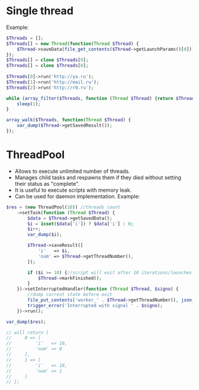 Single thread
=============
Example:
```php
$Threads = [];
$Threads[] = new Thread(function(Thread $Thread) {
	$Thread->saveData(file_get_contents($Thread->getLaunchParams()[0]));
});
$Threads[] = clone $Threads[0];
$Threads[] = clone $Threads[0];
 
$Threads[0]->run('http://ya.ru');
$Threads[1]->run('http://mail.ru');
$Threads[2]->run('http://r0.ru');

while (array_filter($Threads, function (Thread $Thread) {return $Thread->isChildAlive();})) {
	sleep(1);
}

array_walk($Threads, function(Thread $Thread) {
	var_dump($Thread->getSavedResult());
});
```

ThreadPool
==========
- Allows to execute unlimited number of threads.
- Manages child tasks and respawns them if they died without setting their status as "complete".
- It is useful to execute scripts with memory leak.
- Can be used for daemon implementation.
Example:
```php
$res = (new ThreadPool(10)) //threads count
	->setTask(function (Thread $Thread) {
		$data = $Thread->getSavedData();
		$i = isset($data['i']) ? $data['i'] : 0;
		$i++;
		var_dump($i);

		$Thread->saveResult([
			'i'   => $i,
			'num' => $Thread->getThreadNumber(),
		]);

		if ($i >= 10) {//script will exit after 10 iterations/launches
			$Thread->markFinished();
		}
	})->setInterruptedHandler(function (Thread $Thread, $signo) {
		//dump current state before exit
		file_put_contents('worker_' . $Thread->getThreadNumber(), json_encode($Thread->getSavedResult()));
		trigger_error('Interrupted with signal ' . $signo);
	})->run();

var_dump($res);

// will return [
//     0 => [
//         'i'   => 10,
//         'num' => 0
//     ],
//     1 => [
//         'i'   => 10,
//         'num' => 1
//     ]
// ];
```
